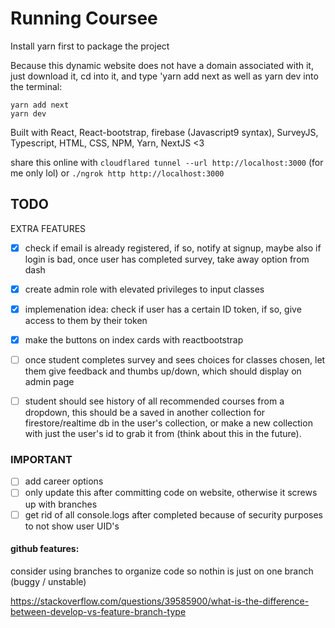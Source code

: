 # Running Coursee
Install yarn first to package the project

Because this dynamic website does not have a domain associated with it, just download it, cd into it, and type 'yarn add next as well as yarn dev into the terminal:

```
yarn add next
yarn dev
```
Built with React, React-bootstrap, firebase (Javascript9 syntax), SurveyJS, Typescript, HTML, CSS, NPM, Yarn, NextJS <3

share this online with ```cloudflared tunnel --url http://localhost:3000``` (for me only lol)
or
```./ngrok http http://localhost:3000```

## TODO
EXTRA FEATURES

- [X] check if email is already registered, if so, notify at signup, maybe also if login is bad, once user has completed survey, take away option from dash

- [X] create admin role with elevated privileges to input classes

- [X] implemenation idea: check if user has a certain ID token, if so, give access to them by their token

- [X] make the buttons on index cards with reactbootstrap

- [ ] once student completes survey and sees choices for classes chosen, let them give feedback and thumbs up/down, which should display on admin page

- [ ] student should see history of all recommended courses from a dropdown, this should be a saved in another collection for firestore/realtime db in the user's collection, or make a new collection with just the user's id to grab it from (think about this in the future).


### IMPORTANT

- [ ] add career options
- [ ] only update this after committing code on website, otherwise it screws up with branches
- [ ] get rid of all console.logs after completed because of security purposes to not show user UID's

#### github features:
consider using branches to organize code so nothin is just on one branch (buggy / unstable)

https://stackoverflow.com/questions/39585900/what-is-the-difference-between-develop-vs-feature-branch-type

